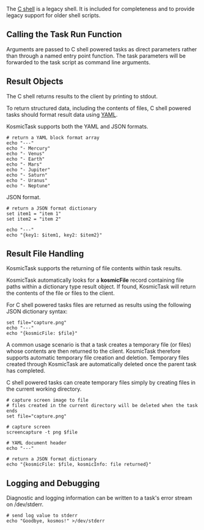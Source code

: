 
The [C shell](http://en.wikipedia.org/wiki/C_shell) is a legacy shell. It is included for completeness and to provide legacy support for older shell scripts.

Calling the Task Run Function
-----------------------------

Arguments are passed to C shell powered tasks as direct parameters rather than through a named entry point function. The task parameters will be forwarded to the task script as command line arguments.


Result Objects
--------------

The C shell returns results to the client by printing to stdout.

To return structured data, including the contents of files, C shell powered tasks should format result data using [YAML](http://en.wikipedia.org/wiki/YAML).

KosmicTask supports both the YAML and JSON formats.

	# return a YAML block format array
	echo "---"
	echo "- Mercury"
	echo "- Venus"
	echo "- Earth"
	echo "- Mars"
	echo "- Jupiter"
	echo "- Saturn"
	echo "- Uranus"
	echo "- Neptune"

JSON format.

	# return a JSON format dictionary
	set item1 = "item 1"
	set item2 = "item 2"
		
	echo "---"
	echo "{key1: $item1, key2: $item2}"

Result File Handling
---------------------

KosmicTask supports the returning of file contents within task results. 

KosmicTask automatically looks for a **kosmicFile** record containing file paths within a dictionary type result object. If found, KosmicTask will return the contents of the file or files to the client.

For C shell powered tasks files are returned as results using the following JSON dictionary syntax:

	set file="capture.png"
	echo "---"
	echo "{kosmicFile: $file}"

A common usage scenario is that a task creates a temporary file (or files) whose contents are then returned to the client. KosmicTask therefore supports automatic temporary file creation and deletion. Temporary files created through KosmicTask are automatically deleted once the parent task has completed.

C shell powered tasks can create temporary files simply by creating files in the current working directory.

	# capture screen image to file
	# files created in the current directory will be deleted when the task ends
	set file="capture.png"
	
	# capture screen
	screencapture -t png $file
	
	# YAML document header
	echo "---"
	
	# return a JSON format dictionary
	echo "{kosmicFile: $file, kosmicInfo: file returned}"


Logging and Debugging
---------------------

Diagnostic and logging information can be written to a task's error stream on /dev/stderr. 

	# send log value to stderr
	echo "Goodbye, kosmos!" >/dev/stderr
